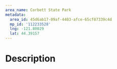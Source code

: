 ```yaml
---
area_name: Corbett State Park
metadata:
  area_id: 45d6ab17-09af-4403-afce-65cf07339c4d
  mp_id: '112233528'
  lng: -121.80029
  lat: 44.39157
---
```

# Description
